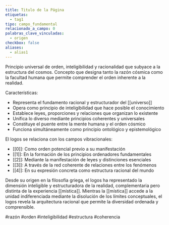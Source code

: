 ```yaml
---
title: Titulo de la Página
etiquetas:
  - tag1
tipo: campo_fundamental
relacionado_a_campo: 0
palabras_clave_vinculadas:
  - origen
checkbox: false
aliases:
  - alias1
---
```


Principio universal de orden, inteligibilidad y racionalidad que subyace a la estructura del cosmos. Concepto que designa tanto la razón cósmica como la facultad humana que permite comprender el orden inherente a la realidad.

Características:
- Representa el fundamento racional y estructurador del [[universo]]
- Opera como principio de inteligibilidad que hace posible el conocimiento
- Establece leyes, proporciones y relaciones que organizan lo existente
- Unifica lo diverso mediante principios coherentes y universales
- Constituye el puente entre la mente humana y el orden cósmico
- Funciona simultáneamente como principio ontológico y epistemológico

El logos se relaciona con los campos vibracionales:
- [[0]]: Como orden potencial previo a su manifestación
- [[1]]: En la formación de los principios ordenadores fundamentales
- [[2]]: Mediante la manifestación de leyes y distinciones esenciales
- [[3]]: A través de la red coherente de relaciones entre los fenómenos
- [[4]]: En su expresión concreta como estructura racional del mundo

Desde su origen en la filosofía griega, el logos ha representado la dimensión inteligible y estructuradora de la realidad, complementaria pero distinta de la experiencia [[mística]]. Mientras la [[mística]] accede a la unidad indiferenciada mediante la disolución de los límites conceptuales, el logos revela la arquitectura racional que permite la diversidad ordenada y comprensible.

#razón #orden #inteligibilidad #estructura #coherencia
